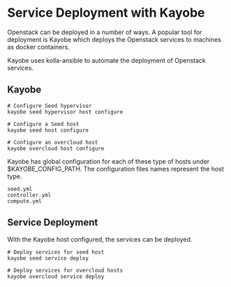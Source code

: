 # Service Deployment with Kayobe

Openstack can be deployed in a number of ways. A popular tool for deployment is Kayobe which deploys the Openstack services to machines as docker containers.

Kayobe uses kolla-ansible to automate the deployment of Openstack services.

## Kayobe

```
# Configure Seed hypervisor
kayobe seed hypervisor host configure

# Configure a Seed host
kayobe seed host configure

# Configure an overcloud host
kayobe overcloud host configure
```

Kayobe has global configuration for each of these type of hosts under $KAYOBE_CONFIG_PATH. The configuration files names represent the host type.

```
seed.yml
controller.yml
compute.yml
```

## Service Deployment

With the Kayobe host configured, the services can be deployed.

```
# Deploy services for seed host
kayobe seed service deploy

# Deploy services for overcloud hosts
kayobe overcloud service deploy
```
